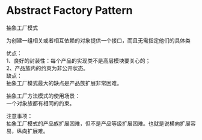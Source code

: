# Abstract Factory Pattern
抽象工厂模式

为创建一组相关或者相互依赖的对象提供一个接口，而且无需指定他们的具体类
  
优点：  
1、良好的封装性：每个产品的实现类不是高层模块要关心的；  
2、产品族内的约束为非公开状态。  
缺点：  
抽象工厂模式最大的缺点是产品族扩展非常困难。 

抽象工厂方法模式的使用场景：  
一个对象族都有相同的约束。  

注意事项：  
抽象工厂模式的产品族扩展困难，但不是产品等级扩展困难。也就是说横向扩展容易，纵向扩展难。
